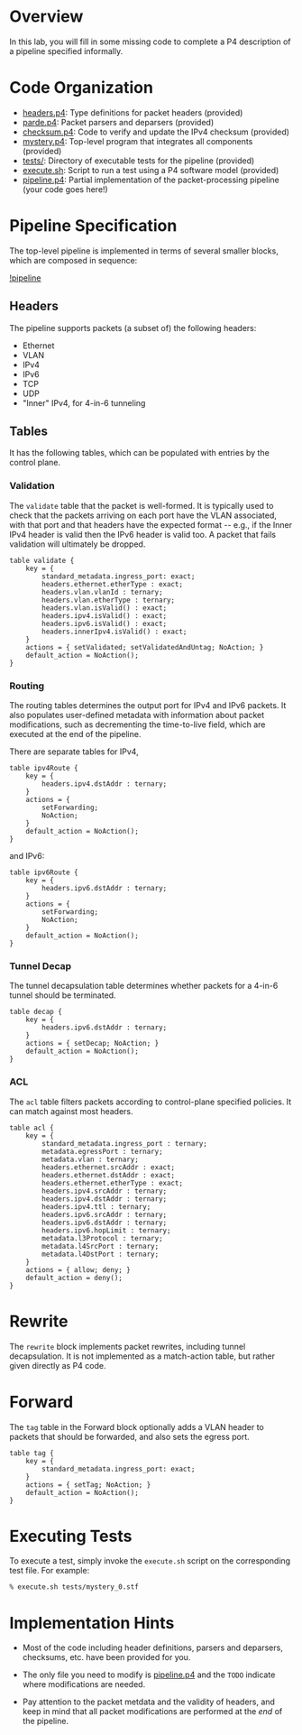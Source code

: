 # Overview

In this lab, you will fill in some missing code to complete a P4
description of a pipeline specified informally.

# Code Organization

* [headers.p4](headers.p4): Type definitions for packet headers (provided)
* [parde.p4](parde.p4): Packet parsers and deparsers (provided)
* [checksum.p4](checksum.p4): Code to verify and update the IPv4 checksum (provided)
* [mystery.p4](mystery.p4): Top-level program that integrates all components (provided)
* [tests/](tests/): Directory of executable tests for the pipeline (provided)
* [execute.sh](execute.sh): Script to run a test using a P4 software model (provided)
* [pipeline.p4](pipeline.p4): Partial implementation of the packet-processing pipeline (your code goes here!)

# Pipeline Specification

The top-level pipeline is implemented in terms of several smaller
blocks, which are composed in sequence:

[!pipeline](../images/pipeline.png)

## Headers

The pipeline supports packets (a subset of) the following headers:

* Ethernet
* VLAN
* IPv4
* IPv6
* TCP
* UDP
* "Inner" IPv4, for 4-in-6 tunneling


## Tables

It has the following tables, which can be populated with entries by
the control plane.

### Validation

The `validate` table that the packet is well-formed. It is typically
used to check that the packets arriving on each port have the VLAN
associated, with that port and that headers have the expected format
-- e.g., if the Inner IPv4 header is valid then the IPv6 header is
valid too. A packet that fails validation will ultimately be dropped.

```p4
table validate {
    key = {
        standard_metadata.ingress_port: exact;
        headers.ethernet.etherType : exact;
        headers.vlan.vlanId : ternary;
        headers.vlan.etherType : ternary;
        headers.vlan.isValid() : exact;
        headers.ipv4.isValid() : exact;
        headers.ipv6.isValid() : exact;
        headers.innerIpv4.isValid() : exact;
    }
    actions = { setValidated; setValidatedAndUntag; NoAction; }
    default_action = NoAction();
}
```

### Routing

The routing tables determines the output port for IPv4 and IPv6
packets. It also populates user-defined metadata with information
about packet modifications, such as decrementing the time-to-live
field, which are executed at the end of the pipeline.

There are separate tables for IPv4,
```p4
table ipv4Route {
    key = {
        headers.ipv4.dstAddr : ternary;
    }
    actions = {
        setForwarding;
        NoAction;
    }
    default_action = NoAction();
}
```
and IPv6:
```p4
table ipv6Route {
    key = {
        headers.ipv6.dstAddr : ternary;
    }
    actions = {
        setForwarding;
        NoAction;
    }
    default_action = NoAction();
}
```

### Tunnel Decap

The tunnel decapsulation table determines whether packets for a 4-in-6
tunnel should be terminated.

```p4
table decap {
    key = {
        headers.ipv6.dstAddr : ternary;           
    }
    actions = { setDecap; NoAction; }
    default_action = NoAction();
}
```

### ACL

The `acl` table filters packets according to control-plane specified
policies. It can match against most headers.

```p4
table acl {
    key = {
        standard_metadata.ingress_port : ternary;
        metadata.egressPort : ternary;
        metadata.vlan : ternary;
        headers.ethernet.srcAddr : exact;
        headers.ethernet.dstAddr : exact;
        headers.ethernet.etherType : exact;
        headers.ipv4.srcAddr : ternary;
        headers.ipv4.dstAddr : ternary;
        headers.ipv4.ttl : ternary;
        headers.ipv6.srcAddr : ternary;
        headers.ipv6.dstAddr : ternary;
        headers.ipv6.hopLimit : ternary;
        metadata.l3Protocol : ternary;
        metadata.l4SrcPort : ternary;
        metadata.l4DstPort : ternary;
    }
    actions = { allow; deny; }
    default_action = deny();
}

```

# Rewrite

The `rewrite` block implements packet rewrites, including tunnel
decapsulation. It is not implemented as a match-action table, but
rather given directly as P4 code.

# Forward

The `tag` table in the Forward block optionally adds a VLAN header to
packets that should be forwarded, and also sets the egress port.

```p4
table tag {
    key = {
        standard_metadata.ingress_port: exact;
    }
    actions = { setTag; NoAction; }
    default_action = NoAction();
}
```

# Executing Tests

To execute a test, simply invoke the `execute.sh` script on the
corresponding test file. For example:

```
% execute.sh tests/mystery_0.stf
```

# Implementation Hints

* Most of the code including header definitions, parsers and
  deparsers, checksums, etc. have been provided for you.

* The only file you need to modify is [pipeline.p4](pipeline.p4) and
  the `TODO` indicate where modifications are needed.

* Pay attention to the packet metdata and the validity of headers, and
  keep in mind that all packet modifications are performed at the
  _end_ of the pipeline. 
